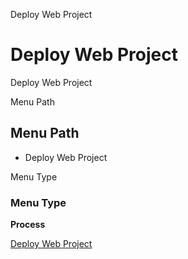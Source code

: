 
Deploy Web Project
# Deploy Web Project


Deploy Web Project

Menu Path
## Menu Path



- Deploy Web Project

Menu Type
### Menu Type

**Process**


[Deploy Web Project](functional-guide/process/process-cm_deploy.md)